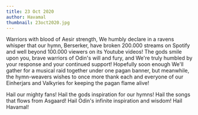 ```yaml
---
title: 23 Oct 2020
author: Havamal
thumbnail: 23oct2020.jpg
---
```

Warriors with blood of Aesir strength, We humbly declare in a ravens whisper that our hymn, Berserker, have broken 200.000 streams on Spotify and well beyond 100.000 viewers on its Youtube videos! The gods smile upon you, brave warriors of Odin's will and fury, and We're truly humbled by your response and your continued support! Hopefully soon enough We'll gather for a musical raid together under one pagan banner, but meanwhile, the hymn-weavers wishes to once more thank each and everyone of our Einherjars and Valkyries for keeping the pagan flame alive! 

Hail our mighty fans! Hail the gods inspiration for our hymns! Hail the songs that flows from Asgaard! Hail Odin's infinite inspiration and wisdom! Hail Havamal!
